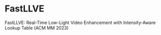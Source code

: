 # FastLLVE
FastLLVE: Real-Time Low-Light Video Enhancement with Intensity-Aware Lookup Table (ACM MM 2023)
